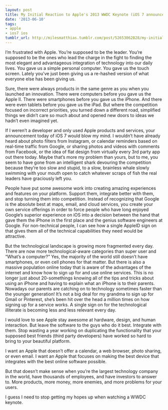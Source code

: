 ```yaml
---
layout: post
title: My Initial Reaction to Apple's 2013 WWDC Keynote (iOS 7 announcement)
date: '2013-06-10'
tags:
- apple
- ios7 ios
tumblr_url: http://milesmatthias.tumblr.com/post/52653062828/my-initial-reaction-to-apples-2013-wwdc-keynote-ios-7
---
```

I’m frustrated with Apple. You’re supposed to be the leader. You’re supposed to be the ones who lead the charge in the fight to finding the most elegant and advantageous integration of technology into our daily lives. You gave us a simple personal computer. You gave us the touch screen. Lately you’ve just been giving us a re-hashed version of what everyone else has been giving us.

Sure, there were always products in the same genre as you when you launched an innovation. There were computers before you gave us the Apple II. There were smartphones before you gave us the iPhone. And there were even tablets before you gave us the iPad. But where the competition focused on incorrect priorities, you turned down a different road, simplified things we didn’t care so much about and opened new doors to ideas we hadn’t even imagined yet.

If I weren’t a developer and only used Apple products and services, your announcement today of iOS 7 would blow my mind. I wouldn’t have already heard about photo filters from Instagram, or calendar reminders based on real-time traffic from Google, or sharing photos and videos with comments from Facebook, or the idea of flat design from virtually every 3rd party app out there today. Maybe that’s more my problem than yours, but to me, you seem to have gone from an intelligent shark devouring the competition because they’re too slow and stupid, to a slow, brainless whale slowly swimming with your mouth open to catch whatever scraps of fish the real leaders have graciously left you.

People have put some awesome work into creating amazing experiences and features on your platform. Support them, integrate better with them, and stop turning them into competition. Instead of recognizing that Google is the absolute best at maps, email, and cloud services, you create your own service offerings in order to force people who have long enjoyed Google’s superior experience on iOS into a decision between the hand that gave them the iPhone in the first place and the genius software engineers at Google. For non-technical people, I can see how a single AppleID sign on that gives them all of the technical capabilities they need would be attractive.

But the technological landscape is growing more fragmented every day. There are now more technological-aware categories than super user and “What’s a computer?” Yes, the majority of the world still doesn’t have smartphones, or even cell phones for that matter. But there is also a massive population online today that is aware of the advantages of the internet and know how to sign up for and use online services. This is no longer just about 20-somethings knowing all of the tips and tricks about using an iPhone and having to explain what an iPhone is to their parents. Nowadays our parents are catching on to technology sometimes faster than the younger generation! It’s not a big deal for my grandma to sign up for Gmail or Pinterest, she’s been hit over the head a million times on how signing up for a service works. A single sign on for the technological illiterate is becoming less and less relevant every day.

I would love to see Apple stay awesome at hardware, design, and human interaction. But leave the software to the guys who do it best. Integrate with them. Stop wasting a year working on duplicating the functionality that your supposed best friends (third party developers) have worked so hard to bring to your beautiful platform.

I want an Apple that doesn’t offer a calendar, a web browser, photo sharing, or even email. I want an Apple that focuses on making the best device that integrates with the best online software possible.

But that doesn’t make sense when you’re the largest technology company in the world, have thousands of employees, and have investors to answer to. More products, more money, more enemies, and more problems for your users.

I guess I need to stop getting my hopes up when watching a WWDC keynote.
